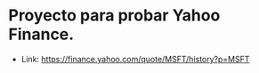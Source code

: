 # Proyecto para probar Yahoo Finance.

* Link: https://finance.yahoo.com/quote/MSFT/history?p=MSFT

